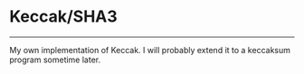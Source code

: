 # Keccak/SHA3
---
My own implementation of Keccak. I will probably extend it to a keccaksum program sometime later.
